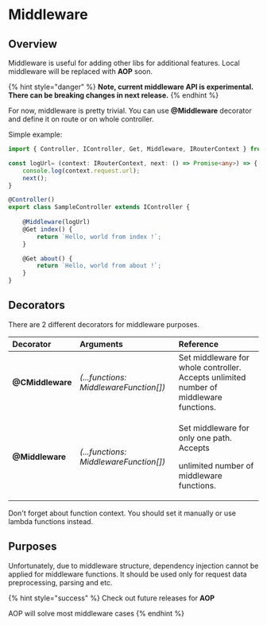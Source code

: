 # Middleware

## Overview

Middleware is useful for adding other libs for additional features. Local middleware will be replaced with **AOP** soon.

{% hint style="danger" %}
**Note, current middleware API is experimental. There can be breaking changes in next release.**
{% endhint %}

For now, middleware is pretty trivial. You can use **@Middleware** decorator and define it on route or on whole controller.

Simple example: 

```typescript
import { Controller, IController, Get, Middleware, IRouterContext } from "odi";

const logUrl= (context: IRouterContext, next: () => Promise<any>) => {
    console.log(context.request.url);
    next();
}

@Controller()
export class SampleController extends IController {
      
    @Middleware(logUrl)
    @Get index() {
        return `Hello, world from index !`;
    }

    @Get about() {
        return `Hello, world from about !`;
    }
}
```

## Decorators

There are 2 different decorators for middleware purposes. 

<table>
  <thead>
    <tr>
      <th style="text-align:left">Decorator</th>
      <th style="text-align:left">Arguments</th>
      <th style="text-align:left">Reference</th>
    </tr>
  </thead>
  <tbody>
    <tr>
      <td style="text-align:left"><b>@CMiddleware</b>
      </td>
      <td style="text-align:left"><em>(...functions: MiddlewareFunction[])        </em> 
      </td>
      <td style="text-align:left">Set middleware for whole controller. Accepts unlimited number of middleware
        functions.</td>
    </tr>
    <tr>
      <td style="text-align:left"><b>@Middleware</b>
      </td>
      <td style="text-align:left"><em>(...functions: MiddlewareFunction[])</em>  <em>                                                       </em>
      </td>
      <td style="text-align:left">
        <p>Set middleware for only one path. Accepts</p>
        <p>unlimited number of middleware functions.</p>
      </td>
    </tr>
  </tbody>
</table>Don't forget about function context. You should set it manually or use lambda functions instead.

## Purposes

Unfortunately, due to middleware structure, dependency injection cannot be applied for middleware functions. It should be used only for request data preprocessing, parsing and etc. 

{% hint style="success" %}
Check out future releases for **AOP**

AOP will solve most middleware cases
{% endhint %}



